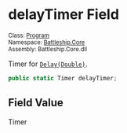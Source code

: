 # delayTimer Field

<sub>Class: [Program](../Program.md)  
Namespace: [Battleship.Core](../../Battleship.Core.md)  
Assembly: Battleship.Core.dll</sub>

Timer for [`Delay(Double)`](../Method/Delay(Double).md).

```cs
public static Timer delayTimer;
```

## Field Value

Timer